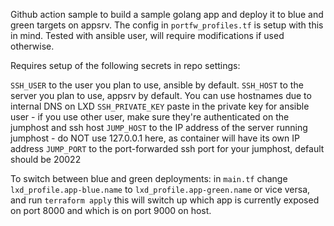 Github action sample to build a sample golang app and deploy it to blue and green targets on appsrv.
The config in `portfw_profiles.tf` is setup with this in mind. Tested with ansible user, will require modifications if used otherwise.

Requires setup of the following secrets in repo settings:

`SSH_USER` to the user you plan to use, ansible by default.
`SSH_HOST` to the server you plan to use, appsrv by default. You can use hostnames due to internal DNS on LXD
`SSH_PRIVATE_KEY` paste in the private key for ansible user - if you use other user, make sure they're authenticated on the jumphost and ssh host
`JUMP_HOST` to the IP address of the server running jumphost - do NOT use 127.0.0.1 here, as container will have its own IP address
`JUMP_PORT` to the port-forwarded ssh port for your jumphost, default should be 20022

To switch between blue and green deployments: in `main.tf` change `lxd_profile.app-blue.name` to `lxd_profile.app-green.name` or vice versa, and run `terraform apply` this will switch up which app is currently exposed on port 8000 and which is on port 9000 on host.
